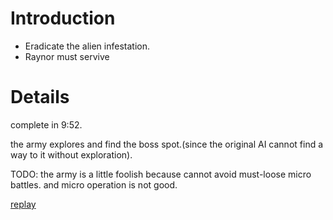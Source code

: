 # Introduction #

- Eradicate the alien infestation.
- Raynor must servive


# Details #

complete in 9:52.

the army explores and find the boss spot.(since the original AI cannot find a way to it without exploration).

TODO: the army is a little foolish because cannot avoid must-loose micro battles.
and micro operation is not good.

[replay](http://neoe-bw-ai-missions.googlecode.com/files/0075%20neoeT%20Kel-T%20AntiT%20ComZ.rep)